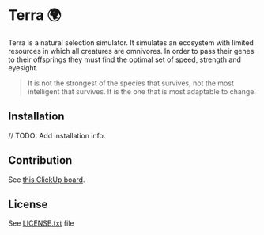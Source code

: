 # Terra :earth_africa:

Terra is a natural selection simulator. It simulates an ecosystem with limited resources in which all creatures are
omnivores. In order to pass their genes to their offsprings they must find the optimal set of speed, strength and
eyesight.

> It is not the strongest of the species that survives, not the most intelligent that survives.
> It is the one that is most adaptable to change.

## Installation

// TODO: Add installation info.

## Contribution

See [this ClickUp board](https://share.clickup.com/l/h/6-50747962-1/786a8bf3358ed2f).

## License

See [LICENSE.txt](LICENSE.txt) file
